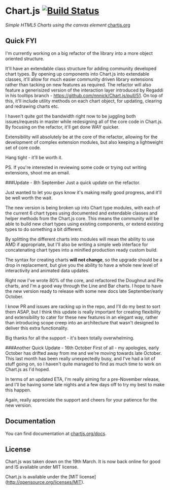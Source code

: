 Chart.js [![Build Status](https://travis-ci.org/fulldecent/Chart.js.svg?branch=master)](https://travis-ci.org/fulldecent/Chart.js)
=======
*Simple HTML5 Charts using the canvas element* [chartjs.org](http://www.chartjs.org)

Quick FYI
-------
I'm currently working on a big refactor of the library into a more object oriented structure. 

It'll have an extendable class structure for adding community developed chart types. By opening up components into Chart.js into extendable classes, it'll allow for much easier community driven library extensions rather than tacking on new features as required. The refactor will also feature a generisized version of the interaction layer introduced by Regaddi in his tooltips branch - https://github.com/nnnick/Chart.js/pull/51. On top of this, it'll include utility methods on each chart object, for updating, clearing and redrawing charts etc.

I haven't quite got the bandwidth right now to be juggling both issues/requests in master while redesigning all of the core code in Chart.js. By focusing on the refactor, it'll get done WAY quicker.

Extensibility will absolutely be at the core of the refactor, allowing for the development of complex extension modules, but also keeping a lightweight set of core code.

Hang tight - it'll be worth it. 

PS. If you're interested in reviewing some code or trying out writing extensions, shoot me an email.

###Update - 8th September
Just a quick update on the refactor. 

Just wanted to let you guys know it's making really good progress, and it'll be well worth the wait.

The new version is being broken up into Chart type modules, with each of the current 6 chart types using documented and extendable classes and helper methods from the Chart.js core. This means the community will be able to build new chart types using existing components, or extend existing types to do something a bit different. 

By splitting the different charts into modules will mean the ability to use AMD if appropriate, but I'll also be writing a simple web interface for concatenating chart types into a minified production ready custom build.

The syntax for creating charts **will not change**, so the upgrade should be a drop in replacement, but give you the ability to have a whole new level of interactivity and animated data updates.

Right now I've wrote 80% of the core, and refactored the Doughnut and Pie charts, and I'm a good way through the Line and Bar charts. I hope to have the new version ready to release with some new docs late September/early October.

I know PR and issues are racking up in the repo, and I'll do my best to sort them ASAP, but I think this update is really important for creating flexibility and extensibility to cater for these new features in an elegant way, rather than introducing scope creep into an architecture that wasn't designed to deliver this extra functionality.

Big thanks for all the support - it's been totally overwhelming.

###Another Quick Update - 16th October
First of all - my apologies, early October has drifted away from me and we're moving towards late October. This last month has been really unexpectedly busy, and I've had a lot of stuff going on, so I haven't quite managed to find as much time to work on Chart.js as I'd hoped.

In terms of an updated ETA, I'm really aiming for a pre-November release, and I'll be having some late nights and a few days off to try my best to make this happen.

Again, really appreciate the support and cheers for your patience for the new version.


Documentation
-------
You can find documentation at [chartjs.org/docs](http://www.chartjs.org/docs).

License
-------
Chart.js was taken down on the 19th March. It is now back online for good and IS available under MIT license.

Chart.js is available under the [MIT license] (http://opensource.org/licenses/MIT).
